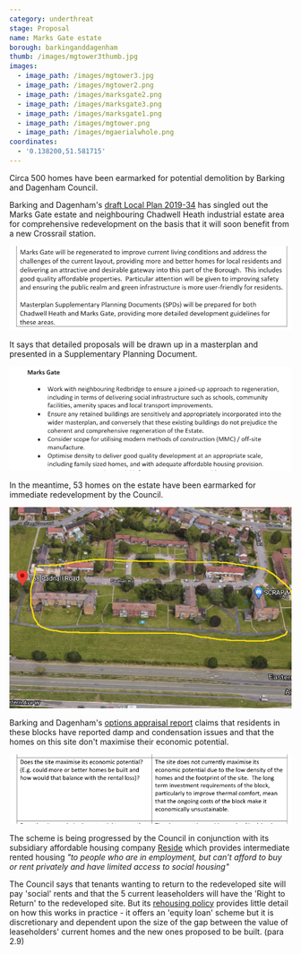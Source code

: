 ```yaml
---
category: underthreat
stage: Proposal 
name: Marks Gate estate 
borough: barkinganddagenham
thumb: /images/mgtower3thumb.jpg
images:
  - image_path: /images/mgtower3.jpg
  - image_path: /images/mgtower2.png
  - image_path: /images/marksgate2.png
  - image_path: /images/marksgate3.png
  - image_path: /images/marksgate1.png
  - image_path: /images/mgtower.png
  - image_path: /images/mgaerialwhole.png
coordinates:
  - '0.138200,51.581715'
---
```

Circa 500 homes have been earmarked for potential demolition by Barking and Dagenham Council.

Barking and Dagenham's [draft Local Plan 2019-34](https://www.lbbd.gov.uk/sites/default/files/attachments/LBBD-Draft-Local-Plan-Reg-18-Consultation-version_211119.pdf) has singled out the Marks Gate estate and neighbouring Chadwell Heath industrial estate area for comprehensive redevelopment on the basis that it will soon benefit from a new Crossrail station.

<img src="/images/mglp2.png" class="img-fluid rounded img-thumbnail">

It says that detailed proposals will be drawn up in a masterplan and presented in a Supplementary Planning Document.

<img src="/images/mglp1.png" class="img-fluid rounded img-thumbnail">

In the meantime, 53 homes on the estate have been earmarked for immediate redevelopment by the Council.

<img src="/images/padnallaerial.png" class="img-fluid rounded img-thumbnail">

Barking and Dagenham's [options appraisal report](https://modgov.lbbd.gov.uk/internet/documents/s87069/Estate%20Renewal%20Programme%20Report%20-%20App.%201%20Options%20Appraisal.pdf) claims that residents in these blocks have reported damp and condensation issues and that the homes on this site don't maximise their economic potential.

<img src="/images/padnalleconomic.png" class="img-fluid rounded img-thumbnail">

The scheme is being progressed by the Council in conjunction with its subsidiary affordable housing company [Reside](https://www.lbbd.gov.uk/affordable-rents-reside-housing) which provides intermediate rented housing _"to people who are in employment, but can’t afford to buy or rent privately and have limited access to social housing"_

The Council says that tenants wanting to return to the redeveloped site will pay 'social' rents and that the 5 current leaseholders will have the 'Right to Return' to the redeveloped site. But its [rehousing policy](https://modgov.lbbd.gov.uk/Internet/documents/s131918/Estate%20Renewal%20Report.pdf) provides little detail on how this works in practice - it offers an 'equity loan' scheme but it is discretionary and dependent upon the size of the gap between the value of leaseholders' current homes and the new ones proposed to be built. (para 2.9) 
